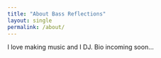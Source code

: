 ```yaml
---
title: "About Bass Reflections"
layout: single
permalink: /about/
---
```


I love making music and I DJ. Bio incoming soon...
